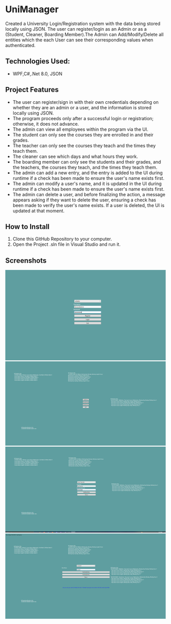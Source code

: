 # UniManager
Created a University Login/Registration system with the data being stored locally using JSON. The user can register/login as an Admin or as a (Student, Cleaner, Boarding Member).The Admin can Add/Modify/Delete all entities which the each User can see their corresponding values when authenticated.

## Technologies Used:
- WPF,C#,.Net 8.0, JSON

## Project Features
- The user can register/sign in with their own credentials depending on whether they are an admin or a user, and the information is stored locally using JSON.
- The program proceeds only after a successful login or registration; otherwise, it does not advance.
- The admin can view all employees within the program via the UI.
- The student can only see the courses they are enrolled in and their grades.
- The teacher can only see the courses they teach and the times they teach them.
- The cleaner can see which days and what hours they work.
- The boarding member can only see the students and their grades, and the teachers, the courses they teach, and the times they teach them.
- The admin can add a new entry, and the entry is added to the UI during runtime if a check has been made to ensure the user's name exists first.
- The admin can modify a user's name, and it is updated in the UI during runtime if a check has been made to ensure the user's name exists first.
- The admin can delete a user, and before finalizing the action, a message appears asking if they want to delete the user, ensuring a check has been made to verify the user's name exists. If a user is deleted, the UI is updated at that moment.

## How to Install
1. Clone this GitHub Repository to your computer.
2. Open the Project .sln file in Visual Studio and run it.


## Screenshots
![Screenshot 1](1.PNG)
![Screenshot 2](2.PNG)
![Screenshot 3](3.PNG)
![Screenshot 4](4.PNG)





